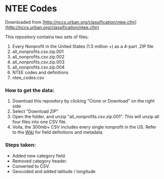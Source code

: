 # NTEE Codes
Downloaded from [http://nccs.urban.org/classification/ntee.cfm](http://nccs.urban.org/classification/ntee.cfm)

This repository contains two sets of files:
1. Every Nonprofit in the United States (1.5 million +) as a 4-part .ZIP file
  2. all_nonprofits.csv.zip.001
  3. all_nonprofits.csv.zip.002
  4. all_nonprofits.csv.zip.003
  5. all_nonprofits.csv.zip.004
2. NTEE codes and definitions
  3. ntee_codes.csv 

### How to get the data:
 1. Download this repository by clicking "Clone or Download" on the right side
   2. Select "Download ZIP"
 2. Open the folder, and unzip "all_nonprofits.csv.zip.001". This will unzip all four files into one CSV file.
 3. Voila, the 300mb+ CSV includes every single nonprofit in the US. Refer to the [Wiki](https://github.com/TDahlberg/nonprofit_data/wiki) for field definitions and metadata. 


### Steps taken:
 * Added new category field.
 * Removed category header. 
 * Converted to CSV.
 * Geocoded and added latitude / longitude

